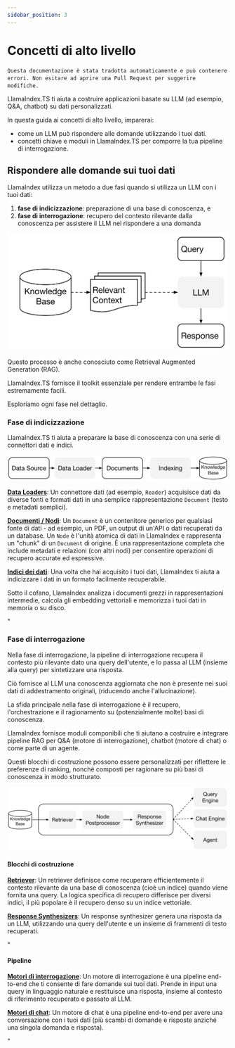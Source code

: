 ```yaml
---
sidebar_position: 3
---
```


# Concetti di alto livello

`Questa documentazione è stata tradotta automaticamente e può contenere errori. Non esitare ad aprire una Pull Request per suggerire modifiche.`

LlamaIndex.TS ti aiuta a costruire applicazioni basate su LLM (ad esempio, Q&A, chatbot) su dati personalizzati.

In questa guida ai concetti di alto livello, imparerai:

- come un LLM può rispondere alle domande utilizzando i tuoi dati.
- concetti chiave e moduli in LlamaIndex.TS per comporre la tua pipeline di interrogazione.

## Rispondere alle domande sui tuoi dati

LlamaIndex utilizza un metodo a due fasi quando si utilizza un LLM con i tuoi dati:

1. **fase di indicizzazione**: preparazione di una base di conoscenza, e
2. **fase di interrogazione**: recupero del contesto rilevante dalla conoscenza per assistere il LLM nel rispondere a una domanda

![](./_static/concepts/rag.jpg)

Questo processo è anche conosciuto come Retrieval Augmented Generation (RAG).

LlamaIndex.TS fornisce il toolkit essenziale per rendere entrambe le fasi estremamente facili.

Esploriamo ogni fase nel dettaglio.

### Fase di indicizzazione

LlamaIndex.TS ti aiuta a preparare la base di conoscenza con una serie di connettori dati e indici.

![](./_static/concepts/indexing.jpg)

[**Data Loaders**](./modules/high_level/data_loader.md):
Un connettore dati (ad esempio, `Reader`) acquisisce dati da diverse fonti e formati dati in una semplice rappresentazione `Document` (testo e metadati semplici).

[**Documenti / Nodi**](./modules/high_level/documents_and_nodes.md): Un `Document` è un contenitore generico per qualsiasi fonte di dati - ad esempio, un PDF, un output di un'API o dati recuperati da un database. Un `Node` è l'unità atomica di dati in LlamaIndex e rappresenta un "chunk" di un `Document` di origine. È una rappresentazione completa che include metadati e relazioni (con altri nodi) per consentire operazioni di recupero accurate ed espressive.

[**Indici dei dati**](./modules/high_level/data_index.md):
Una volta che hai acquisito i tuoi dati, LlamaIndex ti aiuta a indicizzare i dati in un formato facilmente recuperabile.

Sotto il cofano, LlamaIndex analizza i documenti grezzi in rappresentazioni intermedie, calcola gli embedding vettoriali e memorizza i tuoi dati in memoria o su disco.

"

### Fase di interrogazione

Nella fase di interrogazione, la pipeline di interrogazione recupera il contesto più rilevante dato una query dell'utente,
e lo passa al LLM (insieme alla query) per sintetizzare una risposta.

Ciò fornisce al LLM una conoscenza aggiornata che non è presente nei suoi dati di addestramento originali,
(riducendo anche l'allucinazione).

La sfida principale nella fase di interrogazione è il recupero, l'orchestrazione e il ragionamento su (potenzialmente molte) basi di conoscenza.

LlamaIndex fornisce moduli componibili che ti aiutano a costruire e integrare pipeline RAG per Q&A (motore di interrogazione), chatbot (motore di chat) o come parte di un agente.

Questi blocchi di costruzione possono essere personalizzati per riflettere le preferenze di ranking, nonché composti per ragionare su più basi di conoscenza in modo strutturato.

![](./_static/concepts/querying.jpg)

#### Blocchi di costruzione

[**Retriever**](./modules/low_level/retriever.md):
Un retriever definisce come recuperare efficientemente il contesto rilevante da una base di conoscenza (cioè un indice) quando viene fornita una query.
La logica specifica di recupero differisce per diversi indici, il più popolare è il recupero denso su un indice vettoriale.

[**Response Synthesizers**](./modules/low_level/response_synthesizer.md):
Un response synthesizer genera una risposta da un LLM, utilizzando una query dell'utente e un insieme di frammenti di testo recuperati.

"

#### Pipeline

[**Motori di interrogazione**](./modules/high_level/query_engine.md):
Un motore di interrogazione è una pipeline end-to-end che ti consente di fare domande sui tuoi dati.
Prende in input una query in linguaggio naturale e restituisce una risposta, insieme al contesto di riferimento recuperato e passato al LLM.

[**Motori di chat**](./modules/high_level/chat_engine.md):
Un motore di chat è una pipeline end-to-end per avere una conversazione con i tuoi dati
(più scambi di domande e risposte anziché una singola domanda e risposta).

"
